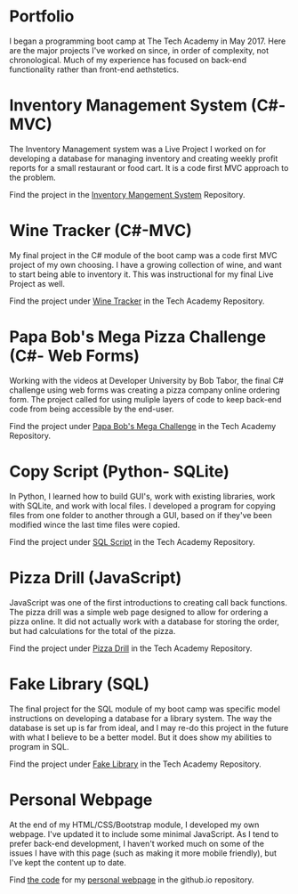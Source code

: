 # Portfolio

I began a programming boot camp at The Tech Academy in May 2017. Here are the major projects I've worked on since, in order of complexity, not chronological. Much of my experience has focused on back-end functionality rather than front-end aethstetics.

# Inventory Management System (C#-MVC)
The Inventory Management system was a Live Project I worked on for developing a database for managing inventory and creating weekly profit reports for a small restaurant or food cart. It is a code first MVC approach to the problem.

Find the project in the <a href="https://github.com/dmcochener/InventoryManagementSystem">Inventory Mangement System</a> Repository.

# Wine Tracker (C#-MVC)
My final project in the C# module of the boot camp was a code first MVC project of my own choosing. I have a growing collection of wine, and want to start being able to inventory it. This was instructional for my final Live Project as well.

Find the project under <a href="https://github.com/dmcochener/TechAcademy/tree/master/C%23Final/WineTracker">Wine Tracker</a> in the Tech Academy Repository.

# Papa Bob's Mega Pizza Challenge (C#- Web Forms)
Working with the videos at Developer University by Bob Tabor, the final C# challenge using web forms was creating a pizza company online ordering form. The project called for using muliple layers of code to keep back-end code from being accessible by the end-user. 

Find the project under <a href="https://github.com/dmcochener/TechAcademy/tree/master/DevULess12/PapaBobsMegaChallenge">Papa Bob's Mega Challenge</a> in the Tech Academy Repository.

# Copy Script (Python- SQLite)
In Python, I learned how to build GUI's, work with existing libraries, work with SQLite, and work with local files. I developed a program for copying files from one folder to another through a GUI, based on if they've been modified wince the last time files were copied.

Find the project under <a href="https://github.com/dmcochener/TechAcademy/tree/master/SQLScript">SQL Script</a> in the Tech Academy Repository.

# Pizza Drill (JavaScript)
JavaScript was one of the first introductions to creating call back functions. The pizza drill was a simple web page designed to allow for ordering a pizza online. It did not actually work with a database for storing the order, but had calculations for the total of the pizza.

Find the project under <a href="https://github.com/dmcochener/TechAcademy/tree/master/pizza-drill">Pizza Drill</a> in the Tech Academy Repository.

# Fake Library (SQL)
The final project for the SQL module of my boot camp was specific model instructions on developing a database for a library system. The way the database is set up is far from ideal, and I may re-do this project in the future with what I believe to be a better model. But it does show my abilities to program in SQL.

Find the project under <a href="https://github.com/dmcochener/TechAcademy/tree/master/fake_library">Fake Library</a> in the Tech Academy Repository.

# Personal Webpage 
At the end of my HTML/CSS/Bootstrap module, I developed my own webpage. I've updated it to include some minimal JavaScript. As I tend to prefer back-end development, I haven't worked much on some of the issues I have with this page (such as making it more mobile friendly), but I've kept the content up to date.

Find <a href="https://github.com/dmcochener/dmcochener.github.io">the code</a> for my <a href="https://dmcochener.github.io">personal webpage</a> in the github.io repository.
